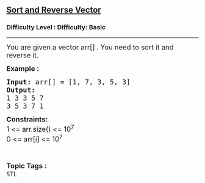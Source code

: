 <h2><a href="https://www.geeksforgeeks.org/problems/sort-and-reverse-vector/1?page=1&category=STL&difficulty=Basic,Easy&sortBy=submissions">Sort and Reverse Vector</a></h2><h3>Difficulty Level : Difficulty: Basic</h3><hr><div class="problems_problem_content__Xm_eO"><p><span style="font-size: 18px;">You are given a vector arr[]<strong>&nbsp;</strong>. You need to sort it and reverse it.</span></p>
<p><span style="font-size: 18px;"><strong>Example : </strong></span></p>
<pre><span style="font-size: 18px;"><strong>Input: </strong>arr[] = [1, 7, 3, 5, 3]
<strong>Output: </strong>
1 3 3 5 7
3 5 3 7 1</span></pre>
<p><span style="font-size: 18px;"><strong>Constraints:</strong><br>1 &lt;= arr.size() &lt;= 10<sup>7</sup><br>0 &lt;= arr[i]<sub>&nbsp;</sub>&lt;= 10<sup>7</sup></span></p></div><br><p><span style=font-size:18px><strong>Topic Tags : </strong><br><code>STL</code>&nbsp;